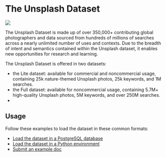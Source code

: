 # The Unsplash Dataset

![](https://unsplash.com/blog/content/images/2020/08/dataheader.jpg)

The Unsplash Dataset is made up of over 350,000+ contributing global photographers and data sourced from hundreds of millions of searches across a nearly unlimited number of uses and contexts.
Due to the breadth of intent and semantics contained within the Unsplash dataset, it enables new opportunities for research and learning.

The Unsplash Dataset is offered in two datasets:
- the Lite dataset: available for commercial and noncommercial usage, containing 25k nature-themed Unsplash photos, 25k keywords, and 1M searches.
- the Full dataset: available for noncommercial usage, containing 5.7M+ high-quality Unsplash photos, 5M keywords, and over 250M searches.
- 
## Usage

Follow these examples to load the dataset in these common formats:

- [Load the dataset in a PostgreSQL database](https://github.com/unsplash/datasets/tree/master/how-to/psql)
- [Load the dataset in a Python environment](https://github.com/unsplash/datasets/tree/master/how-to/python)
- [Submit an example doc](https://github.com/unsplash/datasets/blob/master/how-to/README.md#submit-an-example)
